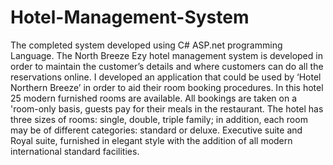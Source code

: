 # Hotel-Management-System
The completed system developed using C# ASP.net programming Language. The North Breeze Ezy hotel management system is developed in order to maintain the customer’s details and where customers can do all the reservations online. I developed an application that could be used by ‘Hotel Northern Breeze’ in order to aid their room booking procedures. In this hotel 25 modern furnished rooms are available. All bookings are taken on a 'room-only basis, guests pay for their meals in the restaurant. The hotel has three sizes of rooms: single, double, triple family; in addition, each room may be of different categories: standard or deluxe. Executive suite and Royal suite, furnished in elegant style with the addition of all modern international standard facilities.
